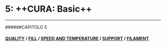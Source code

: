 # 5: ++CURA: Basic++
---

######CAPITOLO 5
#### [QUALITY](capitolo5/quality.md) / [FILL](capitolo5/fill.md) / [SPEED AND TEMPERATURE](capitolo5/speedandtemperature.md) / [SUPPORT](capitolo5/support.md) / [FILAMENT](capitolo5/filament.md)
